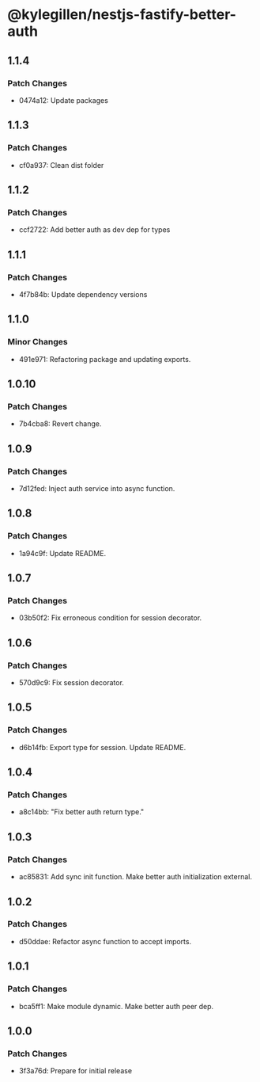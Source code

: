 # @kylegillen/nestjs-fastify-better-auth

## 1.1.4

### Patch Changes

- 0474a12: Update packages

## 1.1.3

### Patch Changes

- cf0a937: Clean dist folder

## 1.1.2

### Patch Changes

- ccf2722: Add better auth as dev dep for types

## 1.1.1

### Patch Changes

- 4f7b84b: Update dependency versions

## 1.1.0

### Minor Changes

- 491e971: Refactoring package and updating exports.

## 1.0.10

### Patch Changes

- 7b4cba8: Revert change.

## 1.0.9

### Patch Changes

- 7d12fed: Inject auth service into async function.

## 1.0.8

### Patch Changes

- 1a94c9f: Update README.

## 1.0.7

### Patch Changes

- 03b50f2: Fix erroneous condition for session decorator.

## 1.0.6

### Patch Changes

- 570d9c9: Fix session decorator.

## 1.0.5

### Patch Changes

- d6b14fb: Export type for session. Update README.

## 1.0.4

### Patch Changes

- a8c14bb: "Fix better auth return type."

## 1.0.3

### Patch Changes

- ac85831: Add sync init function. Make better auth initialization external.

## 1.0.2

### Patch Changes

- d50ddae: Refactor async function to accept imports.

## 1.0.1

### Patch Changes

- bca5ff1: Make module dynamic. Make better auth peer dep.

## 1.0.0

### Patch Changes

- 3f3a76d: Prepare for initial release
